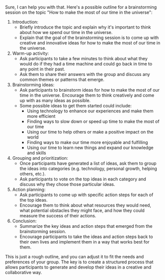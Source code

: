 Sure, I can help you with that. Here's a possible outline for a brainstorming session on the topic "How to make the most of our time in the universe":

1. Introduction:
	* Briefly introduce the topic and explain why it's important to think about how we spend our time in the universe.
	* Explain that the goal of the brainstorming session is to come up with creative and innovative ideas for how to make the most of our time in the universe.
2. Warm-up activity:
	* Ask participants to take a few minutes to think about what they would do if they had a time machine and could go back in time to any point in their past.
	* Ask them to share their answers with the group and discuss any common themes or patterns that emerge.
3. Brainstorming ideas:
	* Ask participants to brainstorm ideas for how to make the most of our time in the universe. Encourage them to think creatively and come up with as many ideas as possible.
	* Some possible ideas to get them started could include:
		+ Using technology to enhance our experiences and make them more efficient
		+ Finding ways to slow down or speed up time to make the most of our time
		+ Using our time to help others or make a positive impact on the world
		+ Finding ways to make our time more enjoyable and fulfilling
		+ Using our time to learn new things and expand our knowledge and skills
4. Grouping and prioritization:
	* Once participants have generated a list of ideas, ask them to group the ideas into categories (e.g. technology, personal growth, helping others, etc.).
	* Ask participants to vote on the top ideas in each category and discuss why they chose those particular ideas.
5. Action planning:
	* Ask participants to come up with specific action steps for each of the top ideas.
	* Encourage them to think about what resources they would need, what potential obstacles they might face, and how they could measure the success of their actions.
6. Conclusion:
	* Summarize the key ideas and action steps that emerged from the brainstorming session.
	* Encourage participants to take the ideas and action steps back to their own lives and implement them in a way that works best for them.

This is just a rough outline, and you can adjust it to fit the needs and preferences of your group. The key is to create a structured process that allows participants to generate and develop their ideas in a creative and collaborative way.
